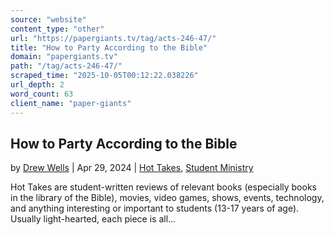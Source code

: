 ```yaml
---
source: "website"
content_type: "other"
url: "https://papergiants.tv/tag/acts-246-47/"
title: "How to Party According to the Bible"
domain: "papergiants.tv"
path: "/tag/acts-246-47/"
scraped_time: "2025-10-05T00:12:22.038226"
url_depth: 2
word_count: 63
client_name: "paper-giants"
---
```


## How to Party According to the Bible

by [Drew Wells](https://papergiants.tv/author/drew/ "Posts by Drew Wells") | Apr 29, 2024 | [Hot Takes](https://papergiants.tv/category/studentresources/hot-takes/), [Student Ministry](https://papergiants.tv/category/studentresources/)

Hot Takes are student-written reviews of relevant books (especially books in the library of the Bible), movies, video games, shows, events, technology, and anything interesting or important to students (13-17 years of age). Usually light-hearted, each piece is all...